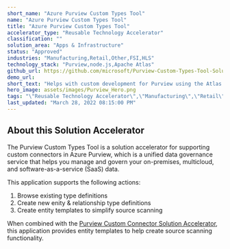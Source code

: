 ```yaml
---
short_name: "Azure Purview Custom Types Tool"
name: "Azure Purview Custom Types Tool"
title: "Azure Purview Custom Types Tool"
accelerator_type: "Reusable Technology Accelerator"
classification: ""
solution_area: "Apps & Infrastructure"
status: "Approved"
industries: "Manufacturing,Retail,Other,FSI,HLS"
technology_stack: "Purview,node.js,Apache Atlas"
github_url: https://github.com/microsoft/Purview-Custom-Types-Tool-Solution-Accelerator
demo_url: 
short_text: "Helps with custom development for Purview using the Atlas APIs"
hero_image: assets/images/Purview_Hero.png
tags: "\"Reusable Technology Accelerator\",\"Manufacturing\",\"Retail\",\"Other\",\"FSI\",\"HLS\",\"Purview\",\"node.js\",\"Apache Atlas\""
last_updated: "March 28, 2022 08:15:00 PM"
---
```

## About this Solution Accelerator

The Purview Custom Types Tool is a solution accelerator for supporting custom connectors in Azure Purview, which is a unified data governance service that helps you manage and govern your on-premises, multicloud, and software-as-a-service (SaaS) data.

This application supports the following actions:

1. Browse existing type definitions
2. Create new enity & relationship type definitions
3. Create entity templates to simplify source scanning

When combined with the [Purview Custom Connector Solution Accelerator](Azure-Purview-Custom-Connector.html), this application provides entity templates to help create source scanning functionality.
